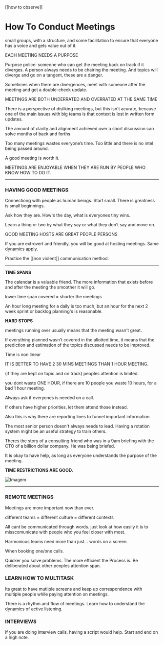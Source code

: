 [[how to observe]]
# How To Conduct Meetings


small groups, with a structure, and some facilitation to ensure that everyone has a voice and gets value out of it.


EACH MEETING NEEDS A PURPOSE

Purpose police: someone who can get the meeting back on track if it diverges. A person always needs to be chairing the meeting. And topics will diverge and go on a tangent, these are a danger.

Sometimes when there are divergences, meet with someone after the meeting and get a double-check update.

MEETINGS ARE BOTH UNDERRATED AND OVERRATED AT THE SAME TIME 

There is a perspective of disliking meetings, but this isn't acurate, because one of the main issues with big teams is that context is lost in written form updates.

The amount of clarity and alignment achieved over a short discussion can solve months of back and forths

Too many meetings wastes everyone’s time.  Too little and there is no intel being passed around. 

A good meeting is worth it.

MEETINGS ARE ENJOYABLE WHEN THEY ARE RUN BY PEOPLE WHO KNOW HOW TO DO IT.

---

### HAVING GOOD MEETINGS 

Connectiong with people as human beings. Start small. There is greatness is small beginnings. 

Ask how they are. How's the day, what is everyones tiny wins.

Learn a thing or two by what they say or what they don’t say and move on.

GOOD MEETING HOSTS ARE GREAT PEOPLE PERSONS

If you are extrovert and friendly, you will be good at hosting meetings. Same dynamics apply. 

Practice the [[non violent]] communication method.

---

**TIME SPANS**

The calendar is a valuable friend. The more information that exists before and after the meeting the smoother it will go.

lower time span covered = shorter the meetings 

An hour long meeting for a daily is too much, but an hour for the next 2 week sprint or backlog planning's is reasonable.

**HARD STOPS**

meetings running over usually means that the meeting wasn't great.

If everything planned wasn't covered in the allotted time, it means that the prediction and estimation of the topics discussed needs to be improved.

Time is non linear

IT IS BETTER TO HAVE 2 30 MINS MEETINGS THAN 1 HOUR MEETING. 

(if they are kept on topic and on track) peoples attention is limited.

you dont waste ONE HOUR, if there are 10 people you waste 10 hours, for a bad 1 hour meeting.

Always ask if everyones is needed on a call. 

If others have higher priorities, let them attend those instead. 

Also this is why there are reporting lines to funnel important information.

The most senior person doesn't always needs to lead. Having a rotation system might be an useful strategy to train others.

Theres the story of a consulting friend who was in a 9am briefing with the CTO of a billion dollar company. He was being briefed. 

It is okay to have help, as long as everyone understands the purpose of the meeting.

**TIME RESTRICTIONS ARE GOOD.**

![Imagem](https://pbs.twimg.com/media/ErmffDaWMAEpkWt?format=jpg&name=large)

---

### REMOTE MEETINGS 
Meetings are more important now than ever. 

different teams = different culture = different contexts 

All cant be communicated through words. just look at how easily it is to misscomunicate with people who you feel closer with most.

Harmonious teams need more than just... words on a screen.

When booking one/one calls.

Quicker you solve problems. The more efficient the Process is. Be deliberated about other peoples attention span.


### LEARN HOW TO MULTITASK

Its great to have mutliple screens and keep up correspondence with multiple people while paying attention on meetings. 

There is a rhythm and flow of meetings. Learn how to understand the dynamics of active listening.

### INTERVIEWS 
If you are doing interview calls, having a script would help. Start and end on a high note.


